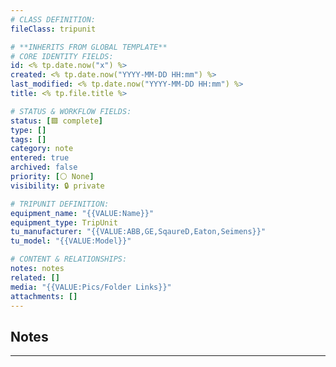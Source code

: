 ```yaml
---
# CLASS DEFINITION:
fileClass: tripunit

# **INHERITS FROM GLOBAL TEMPLATE**
# CORE IDENTITY FIELDS:
id: <% tp.date.now("x") %>
created: <% tp.date.now("YYYY-MM-DD HH:mm") %>
last_modified: <% tp.date.now("YYYY-MM-DD HH:mm") %>
title: <% tp.file.title %>

# STATUS & WORKFLOW FIELDS:
status: [🟩 complete]
type: []
tags: []
category: note
entered: true
archived: false
priority: [⚪ None]
visibility: 🔒 private

# TRIPUNIT DEFINITION:
equipment_name: "{{VALUE:Name}}"
equipment_type: TripUnit
tu_manufacturer: "{{VALUE:ABB,GE,SqaureD,Eaton,Seimens}}"
tu_model: "{{VALUE:Model}}"

# CONTENT & RELATIONSHIPS:
notes: notes
related: []
media: "{{VALUE:Pics/Folder Links}}"
attachments: []
---
```


## Notes
---


